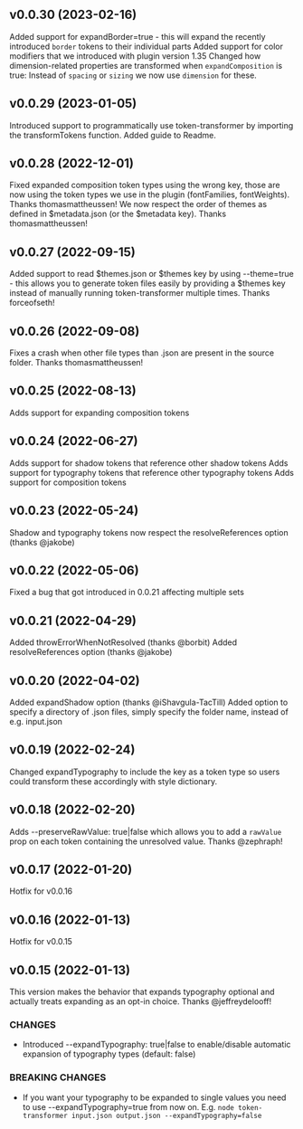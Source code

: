 ## v0.0.30 (2023-02-16)

Added support for expandBorder=true - this will expand the recently introduced `border` tokens to their individual parts
Added support for color modifiers that we introduced with plugin version 1.35
Changed how dimension-related properties are transformed when `expandComposition` is true: Instead of `spacing` or `sizing` we now use `dimension` for these.


## v0.0.29 (2023-01-05)

Introduced support to programmatically use token-transformer by importing the transformTokens function. Added guide to Readme.

## v0.0.28 (2022-12-01)

Fixed expanded composition token types using the wrong key, those are now using the token types we use in the plugin (fontFamilies, fontWeights). Thanks thomasmattheussen!
We now respect the order of themes as defined in $metadata.json (or the $metadata key). Thanks thomasmattheussen!

## v0.0.27 (2022-09-15)

Added support to read $themes.json or $themes key by using --theme=true - this allows you to generate token files easily by providing a $themes key instead of manually running token-transformer multiple times. Thanks forceofseth!

## v0.0.26 (2022-09-08)

Fixes a crash when other file types than .json are present in the source folder. Thanks thomasmattheussen!

## v0.0.25 (2022-08-13)

Adds support for expanding composition tokens

## v0.0.24 (2022-06-27)

Adds support for shadow tokens that reference other shadow tokens
Adds support for typography tokens that reference other typography tokens
Adds support for composition tokens

## v0.0.23 (2022-05-24)

Shadow and typography tokens now respect the resolveReferences option (thanks @jakobe)

## v0.0.22 (2022-05-06)

Fixed a bug that got introduced in 0.0.21 affecting multiple sets
## v0.0.21 (2022-04-29)

Added throwErrorWhenNotResolved (thanks @borbit)
Added resolveReferences option (thanks @jakobe)

## v0.0.20 (2022-04-02)

Added expandShadow option (thanks @iShavgula-TacTill)
Added option to specify a directory of .json files, simply specify the folder name, instead of e.g. input.json

## v0.0.19 (2022-02-24)

Changed expandTypography to include the key as a token type so users could transform these accordingly with style dictionary.

## v0.0.18 (2022-02-20)

Adds --preserveRawValue: true|false which allows you to add a `rawValue` prop on each token containing the unresolved value. Thanks @zephraph!

## v0.0.17 (2022-01-20)

Hotfix for v0.0.16

## v0.0.16 (2022-01-13)

Hotfix for v0.0.15

## v0.0.15 (2022-01-13)

This version makes the behavior that expands typography optional and actually treats expanding as an opt-in choice. Thanks @jeffreydelooff!

### CHANGES
* Introduced --expandTypography: true|false to enable/disable automatic expansion of typography types (default: false)

### BREAKING CHANGES

* If you want your typography to be expanded to single values you need to use --expandTypography=true from now on. E.g. `node token-transformer input.json output.json --expandTypography=false`